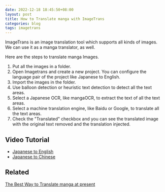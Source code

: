 ```yaml
---
date: 2022-12-18 18:45:50+08:00
layout: post
title: How to Translate manga with ImageTrans
categories: blog
tags: imagetrans
---
```


ImageTrans is an image translation tool which supports all kinds of images. We can use it as a manga translator, as well. 

Here are the steps to translate manga Images.

1. Put all the images in a folder.
2. Open Imagetrans and create a new project. You can configure the language pair of the project like Japanese to English.
3. Import the images in the folder.
4. Use balloon detection or heuristic text detection to detect all the text areas.
5. Select a Japanese OCR, like mangaOCR, to extract the text of all the text areas.
6. Select a machine translation engine, like Baidu or Google, to translate all the text areas.
7. Check the "Translated" checkbox and you can see the translated image with the original text removed and the translation injected.

## Video Tutorial

* [Japanese to English](https://www.youtube.com/watch?v=S_6FF-5zTns)
* [Japanese to Chinese](https://www.bilibili.com/video/BV1Uo4y1Z7Wo/)

## Related

[The Best Way to Translate manga at present](https://www.basiccat.org/best-practice-manga-ocr-and-translation/)

